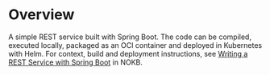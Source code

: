 # Overview

A simple REST service built with Spring Boot. The code can be compiled, executed locally, packaged as an OCI container
and deployed in Kubernetes with Helm. For context, build and deployment instructions,
see [Writing a REST Service with Spring Boot](https://kb.novaordis.com/index.php/Writing_a_REST_Service_with_Spring_Boot#Overview)
in NOKB.